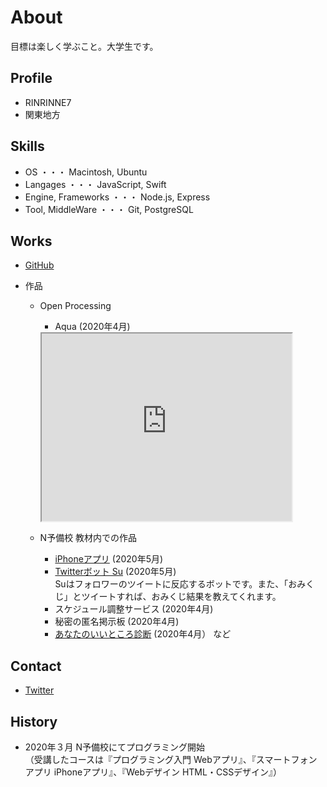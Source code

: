 # About
目標は楽しく学ぶこと。大学生です。

## Profile
- RINRINNE7
- 関東地方

## Skills
- OS ・・・ Macintosh, Ubuntu
- Langages ・・・ JavaScript, Swift
- Engine, Frameworks ・・・ Node.js, Express
- Tool, MiddleWare ・・・ Git, PostgreSQL

## Works
- [GitHub](https://github.com/RINRINNE7)

- 作品
  - Open Processing
    - Aqua (2020年4月) 
    <iframe src="https://www.openprocessing.org/sketch/885282/embed/" width="400" height="300"></iframe>
    
  - N予備校 教材内での作品
    - [iPhoneアプリ]() (2020年5月)
    - [Twitterボット Su](https://twitter.com/Su_bot_by7) (2020年5月)  
       Suはフォロワーのツイートに反応するボットです。また、「おみくじ」とツイートすれば、おみくじ結果を教えてくれます。
    - スケジュール調整サービス (2020年4月)
    - 秘密の匿名掲示板 (2020年4月)
    - [あなたのいいところ診断](https://rinrinne7.github.io/assessment/assessment.html) (2020年4月） など
    
## Contact
- [Twitter](https://twitter.com/Su_bot_by7)

## History
- 2020年３月 N予備校にてプログラミング開始  
           （受講したコースは『プログラミング入門 Webアプリ』、『スマートフォンアプリ iPhoneアプリ』、『Webデザイン HTML・CSSデザイン』）

